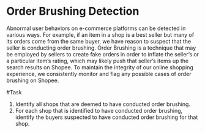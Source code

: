 # Order Brushing Detection

Abnormal user behaviors on e-commerce platforms can be detected in various ways. For example, if an item in a shop is a best seller but many of its orders come from the same buyer, we have reason to suspect that the seller is conducting order brushing. Order Brushing is a technique that may be employed by sellers to create fake orders in order to inflate the seller’s or a particular item’s rating, which may likely push that seller’s items up the search results on Shopee. To maintain the integrity of our online shopping experience, we consistently monitor and flag any possible cases of order brushing on Shopee.

#Task

1. Identify all shops that are deemed to have conducted order brushing.
2. For each shop that is identified to have conducted order brushing, identify the buyers suspected to have conducted order brushing for that shop.
